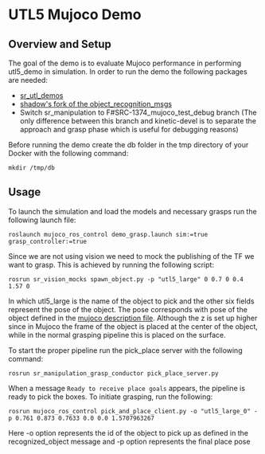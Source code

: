 # UTL5 Mujoco Demo

## Overview and Setup

The goal of the demo is to evaluate Mujoco performance in performing utl5_demo in simulation.
In order to run the demo the following packages are needed:

- [sr_utl_demos](https://github.com/shadow-robot/sr_utl_demos)
- [shadow's fork of the object_recognition_msgs](https://github.com/shadow-robot/object_recognition_msgs)
- Switch sr_manipulation to F#SRC-1374_mujoco_test_debug branch (The only difference between this branch and kinetic-devel is to separate the approach and grasp phase which is useful for debugging reasons)

Before running the demo create the db folder in the tmp directory of your Docker with the following command:
```
mkdir /tmp/db
```

## Usage

To launch the simulation and load the models and necessary grasps run the following launch file:

```
roslaunch mujoco_ros_control demo_grasp.launch sim:=true grasp_controller:=true
```

Since we are not using vision we need to mock the publishing of the TF we want to grasp. This is achieved by running the following script:

```
rosrun sr_vision_mocks spawn_object.py -p "utl5_large" 0 0.7 0 0.4 1.57 0
```

In which utl5_large is the name of the object to pick and the other six fields represent the pose of the object.
The pose corresponds with pose of the object defined in the [mujoco description file](https://github.com/shadow-robot/mujoco_ros_pkgs/blob/F%23SRC-1374_grasp_pipeline/mujoco_models/urdf/ur10_fh_environment.xml#L42). Although the z is set up higher since in Mujoco the frame of
the object is placed at the center of the object, while in the normal grasping pipeline this is placed on the surface.

To start the proper pipeline run the pick_place server with the following command:

```
rosrun sr_manipulation_grasp_conductor pick_place_server.py
```

When a message `Ready to receive place goals` appears, the pipeline is ready to pick the boxes. To initiate grasping, run the following:

```
rosrun mujoco_ros_control pick_and_place_client.py -o "utl5_large_0" -p 0.761 0.873 0.7633 0.0 0.0 1.5707963267
```

Here -o option represents the id of the object to pick up as defined in the recognized_object message and -p option represents the final place pose
